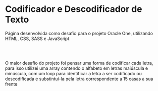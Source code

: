 <h1>Codificador e Descodificador de Texto</h1>
<p> Página desenvolvida como desafio para o projeto Oracle One, utilizando HTML, CSS, SASS e JavaScript </p> <br><br>
<p> O maior desafio do projeto foi pensar uma forma de codificar cada letra, para isso utilizei uma array contendo o alfabeto em letras maiúscula e minúscula, com um loop para identificar a letra a ser codificado ou descodificada e substintui-la pela letra correspondente a 15 casas a sua frente </p>

